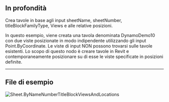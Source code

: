 ## In profondità
Crea tavole in base agli input sheetName, sheetNumber, titleBlockFamilyType, Views e alle relative posizioni.

In questo esempio, viene creata una tavola denominata DynamoDemo10 con due viste posizionate in modo indipendente utilizzando gli input Point.ByCoordinate. Le viste di input NON possono trovarsi sulle tavole esistenti. Lo scopo di questo nodo è creare tavole in Revit e contemporaneamente posizionare su di esse le viste specificate in posizioni definite.

___
## File di esempio

![Sheet.ByNameNumberTitleBlockViewsAndLocations](./Revit.Elements.Views.Sheet.ByNameNumberTitleBlockViewsAndLocations_img.jpg)
